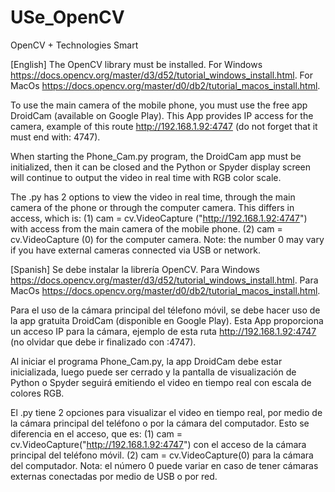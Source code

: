 # USe_OpenCV
OpenCV + Technologies Smart


[English]
The OpenCV library must be installed.
For Windows https://docs.opencv.org/master/d3/d52/tutorial_windows_install.html.
For MacOs https://docs.opencv.org/master/d0/db2/tutorial_macos_install.html.

To use the main camera of the mobile phone, you must use the free app DroidCam (available on Google Play).
This App provides IP access for the camera, example of this route http://192.168.1.92:4747 (do not forget that it must end with: 4747).

When starting the Phone_Cam.py program, the DroidCam app must be initialized, then it can be closed and the Python or Spyder display screen will continue to output the video in real time with RGB color scale.

The .py has 2 options to view the video in real time, through the main camera of the phone or through the computer camera. This differs in access, which is:
(1) cam = cv.VideoCapture ("http://192.168.1.92:4747") with access from the main camera of the mobile phone.
(2) cam = cv.VideoCapture (0) for the computer camera. Note: the number 0 may vary if you have external cameras connected via USB or network.

[Spanish]
Se debe instalar la librería OpenCV. 
Para Windows https://docs.opencv.org/master/d3/d52/tutorial_windows_install.html.
Para MacOs https://docs.opencv.org/master/d0/db2/tutorial_macos_install.html.

Para el uso de la cámara principal del télefono móvil, se debe hacer uso de la app gratuita DroidCam (disponible en Google Play). 
Esta App proporciona un acceso IP para la cámara, ejemplo de esta ruta http://192.168.1.92:4747 (no olvidar que debe ir finalizado con :4747).

Al iniciar el programa Phone_Cam.py, la app DroidCam debe estar inicializada, luego puede ser cerrado y la pantalla de visualización de Python o Spyder seguirá emitiendo el video en tiempo real con escala de colores RGB.

El .py tiene 2 opciones para visualizar el video en tiempo real, por medio de la cámara principal del teléfono o por la cámara del computador. Esto se diferencia en el acceso, que es:
(1) cam = cv.VideoCapture("http://192.168.1.92:4747") con el acceso de la cámara principal del teléfono móvil.
(2) cam = cv.VideoCapture(0) para la cámara del computador. Nota: el número 0 puede variar en caso de tener cámaras externas conectadas por medio de USB o por red.
